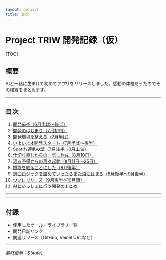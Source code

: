 ```yaml
---
layout: default
title: 目次
---
```



# Project TRIW 開発記録（仮）

[TOC]

## 概要
AIと一緒に生まれて初めてアプリをリリースしました。感動の体験だったのでその経緯をまとめます。

---

## 目次

1. [開発前夜（6月半ば～後半）](./triw-dev-history/01_zenya.md)
2. [開発のはじまり（7月初旬）](./triw-dev-history/02_1st_dev.md)
3. [開発環境を整える（7月半ば）](./triw-dev-history/03_devenv.md)
4. [いよいよ本開発スタート（7月半ば～後半）](./triw-dev-history/04_dev1.md)
5. [Spotify連携の壁（7月後半～8月上旬）](./triw-dev-history/05_dev2.md)
6. [仕切り直しからの一気に作成（8月10日）](./triw-dev-history/06_dev3.md)
7. [沼る予感からの再々起動（8月11日～25日）](./triw-dev-history/07_dev4.md)
8. [機能を絞ることにした（8月後半）](./triw-dev-history/08_dev5.md)
9. [選曲ロジックを詰めていったらまた沼にはまる（8月後半～9月後半）](./triw-dev-history/09_dev6.md)
10. [ついにリリース（9月後半～10月頭）](./triw-dev-history/10_dev7.md)
11. [AIといっしょに行う開発のまとめ](./triw-dev-history/20_matome.md)

---


---

## 付録
- 使用したツール／ライブラリ一覧  
- 開発日誌リンク  
- 関連リソース（GitHub, Vercel URLなど）

---

*最終更新：${date}*
